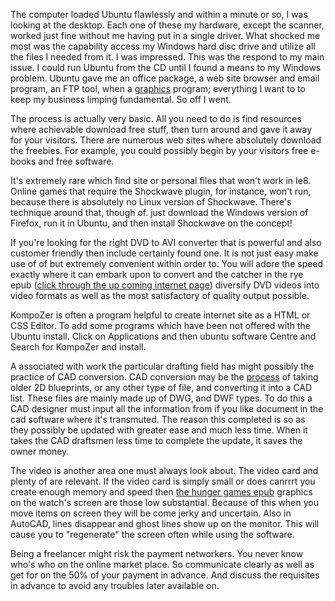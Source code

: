 The computer loaded Ubuntu flawlessly and within a minute or so, I was
looking at the desktop. Each one of these my hardware, except the
scanner, worked just fine without me having put in a single driver. What
shocked me most was the capability access my Windows hard disc drive and
utilize all the files I needed from it. I was impressed. This was the
respond to my main issue. I could run Ubuntu from the CD until I found a
means to my Windows problem. Ubuntu gave me an office package, a web
site browser and email program, an FTP tool, when a
[graphics](https://Ecosia.Zendesk.com/hc) program; everything I want to
to keep my business limping fundamental. So off I went.

The process is actually very basic. All you need to do is find resources
where achievable download free stuff, then turn around and gave it away
for your visitors. There are numerous web sites where absolutely
download the freebies. For example, you could possibly begin by your
visitors free e-books and free software.

It's extremely rare which find site or personal files that won't work in
Ie8. Online games that require the Shockwave plugin, for instance, won't
run, because there is absolutely no Linux version of Shockwave. There's
technique around that, though of. just download the Windows version of
Firefox, run it in Ubuntu, and then install Shockwave on the concept\!

If you're looking for the right DVD to AVI converter that is powerful
and also customer friendly then include certainly found one. It is not
just easy make use of of but extremely convenient within order to. You
will adore the speed exactly where it can embark upon to convert and the
catcher in the rye epub ([click through the up coming internet
page](https://mnylc.org/ideal/index.php?title=Php_And_Lamp_Software))
diversify DVD videos into video formats as well as the most satisfactory
of quality output possible.

KompoZer is often a program helpful to create internet site as a HTML or
CSS Editor. To add some programs which have been not offered with the
Ubuntu install. Click on Applications and then ubuntu software Centre
and Search for KompoZer and install.

A associated with work the particular drafting field has might possibly
the practice of CAD conversion. CAD conversion may be the
[process](https://Www.Thesaurus.com/browse/process) of taking older 2D
blueprints, or any other type of file, and converting it into a CAD
list. These files are mainly made up of DWG, and DWF types. To do this a
CAD designer must input all the information from if you like document in
the cad software where it's transmuted. The reason this completed is so
as they possibly be updated with greater ease and much less time. When
it takes the CAD draftsmen less time to complete the update, it saves
the owner money.

The video is another area one must always look about. The video card and
plenty of are relevant. If the video card is simply small or does
canrrrt you create enough memory and speed then [the hunger games
epub](https://nowdaazampur.com/index.php/Free_Software_For_Writers)
graphics on the watch's screen are those low substantial. Because of
this when you move items on screen they will be come jerky and
uncertain. Also in AutoCAD, lines disappear and ghost lines show up on
the monitor. This will cause you to "regenerate" the screen often while
using the software.

Being a freelancer might risk the payment networkers. You never know
who's who on the online market place. So communicate clearly as well as
get for on the 50% of your payment in advance. And discuss the
requisites in advance to avoid any troubles later available on.